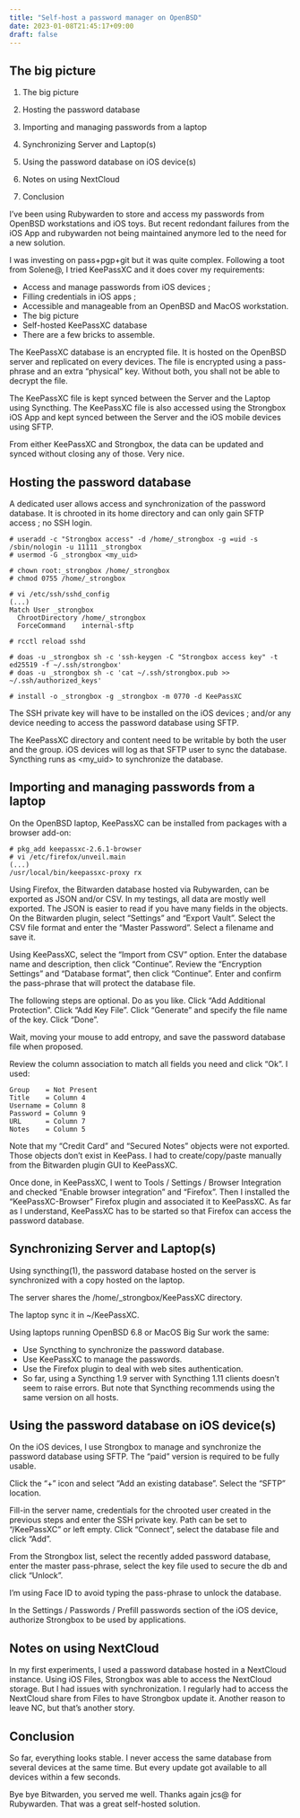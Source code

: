 ```yaml
---
title: "Self-host a password manager on OpenBSD"
date: 2023-01-08T21:45:17+09:00
draft: false
---
```


## The big picture 

1. The big picture 

1. Hosting the password database

1. Importing and managing passwords from a laptop

1. Synchronizing Server and Laptop(s)

1. Using the password database on iOS device(s)

1. Notes on using NextCloud

1. Conclusion

I’ve been using Rubywarden to store and access my passwords  from OpenBSD workstations and iOS toys. But recent redondant failures from the iOS App and rubywarden not being maintained anymore led to the need for a new solution.

I was investing on pass+pgp+git but it was quite complex. Following a toot from Solene@, I tried KeePassXC and it does cover my requirements:

- Access and manage passwords from iOS devices ;
- Filling credentials in iOS apps ;
- Accessible and manageable from an OpenBSD and MacOS workstation.
- The big picture
- Self-hosted KeePassXC database
- There are a few bricks to assemble.

The KeePassXC database is an encrypted file. It is hosted on the OpenBSD server and replicated on every devices. The file is encrypted using a pass-phrase and an extra “physical” key. Without both, you shall not be able to decrypt the file.

The KeePassXC file is kept synced between the Server and the Laptop using Syncthing. The KeePassXC file is also accessed using the Strongbox iOS App and kept synced between the Server and the iOS mobile devices using SFTP.

From either KeePassXC and Strongbox, the data can be updated and synced without closing any of those. Very nice.

## Hosting the password database

A dedicated user allows access and synchronization of the password database. It is chrooted in its home directory and can only gain SFTP access ; no SSH login.

~~~
# useradd -c "Strongbox access" -d /home/_strongbox -g =uid -s /sbin/nologin -u 11111 _strongbox
# usermod -G _strongbox <my_uid>

# chown root:_strongbox /home/_strongbox
# chmod 0755 /home/_strongbox

# vi /etc/ssh/sshd_config
(...)
Match User _strongbox
  ChrootDirectory /home/_strongbox
  ForceCommand    internal-sftp

# rcctl reload sshd

# doas -u _strongbox sh -c 'ssh-keygen -C "Strongbox access key" -t ed25519 -f ~/.ssh/strongbox'
# doas -u _strongbox sh -c 'cat ~/.ssh/strongbox.pub >> ~/.ssh/authorized_keys'

# install -o _strongbox -g _strongbox -m 0770 -d KeePassXC
~~~

The SSH private key will have to be installed on the iOS devices ; and/or any device needing to access the password database using SFTP.

The KeePassXC directory and content need to be writable by both the user and the group. iOS devices will log as that SFTP user to sync the database. Syncthing runs as <my_uid>  to synchronize the database.

## Importing and managing passwords from a laptop

On the OpenBSD laptop, KeePassXC can be installed from packages with a browser add-on:

~~~
# pkg_add keepassxc-2.6.1-browser
# vi /etc/firefox/unveil.main
(...)
/usr/local/bin/keepassxc-proxy rx
~~~

Using Firefox, the Bitwarden database hosted via Rubywarden, can be exported as JSON and/or CSV. In my testings, all data are mostly well exported. The JSON is easier to read if you have many fields in the objects. On the Bitwarden plugin, select “Settings” and “Export Vault”. Select the CSV file format and enter the “Master Password”. Select a filename and save it.

Using KeePassXC, select the “Import from CSV” option. Enter the database name and description, then click “Continue”. Review the “Encryption Settings” and “Database format”, then click “Continue”. Enter and confirm the pass-phrase that will protect the database file.

The following steps are optional. Do as you like. Click “Add Additional Protection”. Click “Add Key File”. Click “Generate” and specify the file name of the key. Click “Done”.

Wait, moving your mouse to add entropy, and save the password database file when proposed.

Review the column association to match all fields you need and click “Ok”. I used:

~~~
Group    = Not Present
Title    = Column 4
Username = Column 8
Password = Column 9
URL      = Column 7
Notes    = Column 5
~~~

Note that my “Credit Card” and “Secured Notes” objects were not exported. Those objects don’t exist in KeePass. I had to create/copy/paste manually from the Bitwarden plugin GUI to KeePassXC.

Once done, in KeePassXC, I went to Tools / Settings / Browser Integration and checked “Enable browser integration” and “Firefox”. Then I installed the “KeePassXC-Browser” Firefox plugin and associated it to KeePassXC. As far as I understand, KeePassXC has to be started so that Firefox can access the password database.

## Synchronizing Server and Laptop(s)

Using syncthing(1), the password database hosted on the server is synchronized with a copy hosted on the laptop.

The server shares the /home/_strongbox/KeePassXC directory.

The laptop sync it in ~/KeePassXC.

Using laptops running OpenBSD 6.8 or MacOS Big Sur work the same:

* Use Syncthing to synchronize the password database.
* Use KeePassXC to manage the passwords.
* Use the Firefox plugin to deal with web sites authentication.
* So far, using a Syncthing 1.9 server with Syncthing 1.11 clients doesn’t seem to raise errors. But note that Syncthing recommends using the same version on all hosts.

## Using the password database on iOS device(s)

On the iOS devices, I use Strongbox to manage and synchronize the password database using SFTP. The “paid” version is required to be fully usable.

Click the “+” icon and select “Add an existing database”. Select the “SFTP” location.

Fill-in the server name, credentials for the chrooted user created in the previous steps and enter the SSH private key. Path can be set to “/KeePassXC” or left empty. Click “Connect”, select the database file and click “Add”.

From the Strongbox list, select the recently added password database, enter the master pass-phrase, select the key file used to secure the db and click “Unlock”.

I’m using Face ID to avoid typing the pass-phrase to unlock the database.

In the Settings / Passwords / Prefill passwords section of the iOS device, authorize Strongbox to be used by applications.

## Notes on using NextCloud

In my first experiments, I used a password database hosted in a NextCloud instance. Using iOS Files, Strongbox was able to access the NextCloud storage. But I had issues with synchronization. I regularly had to access the NextCloud share from Files to have Strongbox update it. Another reason to leave NC, but that’s another story.

## Conclusion

So far, everything looks stable. I never access the same database from several devices at the same time. But every update got available to all devices within a few seconds.

Bye bye Bitwarden, you served me well. Thanks again jcs@ for Rubywarden. That was a great self-hosted solution.


